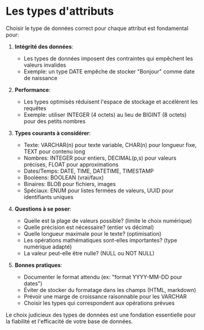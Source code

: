 # Les types d'attributs

Choisir le type de données correct pour chaque attribut est fondamental pour:

1. **Intégrité des données**: 
   - Les types de données imposent des contraintes qui empêchent les valeurs invalides
   - Exemple: un type DATE empêche de stocker "Bonjour" comme date de naissance

2. **Performance**:
   - Les types optimisés réduisent l'espace de stockage et accélèrent les requêtes
   - Exemple: utiliser INTEGER (4 octets) au lieu de BIGINT (8 octets) pour des petits nombres

3. **Types courants à considérer**:
   - Texte: VARCHAR(n) pour texte variable, CHAR(n) pour longueur fixe, TEXT pour contenu long
   - Nombres: INTEGER pour entiers, DECIMAL(p,s) pour valeurs précises, FLOAT pour approximations
   - Dates/Temps: DATE, TIME, DATETIME, TIMESTAMP
   - Booléens: BOOLEAN (vrai/faux)
   - Binaires: BLOB pour fichiers, images
   - Spéciaux: ENUM pour listes fermées de valeurs, UUID pour identifiants uniques

4. **Questions à se poser**:
   - Quelle est la plage de valeurs possible? (limite le choix numérique)
   - Quelle précision est nécessaire? (entier vs décimal)
   - Quelle longueur maximale pour le texte? (optimisation)
   - Les opérations mathématiques sont-elles importantes? (type numérique adapté)
   - La valeur peut-elle être nulle? (NULL ou NOT NULL)

5. **Bonnes pratiques**:
   - Documenter le format attendu (ex: "format YYYY-MM-DD pour dates")
   - Éviter de stocker du formatage dans les champs (HTML, markdown)
   - Prévoir une marge de croissance raisonnable pour les VARCHAR
   - Choisir les types qui correspondent aux opérations prévues

Le choix judicieux des types de données est une fondation essentielle pour la fiabilité et l'efficacité de votre base de données.
